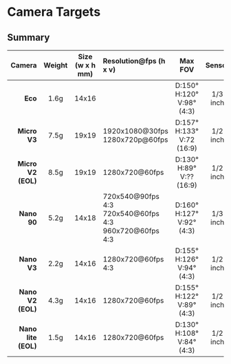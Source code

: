 # Camera Targets

## Summary

|         Camera        |  Weight  |  Size<BR>(w x h mm)  | Resolution@fps (h x v)             |      Max  FOV                        |  Sensor       |  Interface          | Lens Size | Release Date |
| --------------------: | :------: | :--------: | :--------------------                    | :-----------------:                  | :-------:         | :-----------------: | :-------: | :----------: | 
|  **Eco**               |   1.6g   |   14x16    |                                         | D:150&deg; H:120&deg; V:98&deg; (4:3)| 1/3 inch          | HD composite video  |           | Mar 2024|
|  **Micro V3**          |   7.5g   |   19x19    | 1920x1080@30fps</br>1280x720p@60fps     | D:157&deg; H:133&deg; V:72 (16:9)    | 1/2 inch          | MIPI                | M12       | Dec 2023|
|  **Micro V2 (EOL)**    |   8.5g   |   19x19    | 1280x720@60fps                          | D:130&deg; H:89&deg;  V:?? (16:9)    | 1/2 inch          | MIPI                | M12       | Jan 2022|
|  **Nano 90**           |   5.2g   |   14x18    | 720x540@90fps 4:3</br>720x540@60fps 4:3</br>960x720@60fps 4:3  | D:160&deg; H:127&deg; V:92&deg; (4:3)| 1/3 inch  | MIPI                | M8        | Dec 2022|
|  **Nano V3**           |   2.2g   |   14x16    | 1280x720@60fps 4:3                      | D:155&deg; H:126&deg; V:94&deg; (4:3)| 1/2 inch          | MIPI                | M8        | Dec 2021|
|  **Nano V2 (EOL)**     |   4.3g   |   14x16    | 1280x720@60fps                          | D:155&deg; H:122&deg; V:89&deg; (4:3)| 1/2 inch          | MIPI                | M8        | Aug 2022|
|  **Nano lite (EOL)**   |   1.5g   |   14x16    | 1280x720@60fps                          | D:130&deg; H:108&deg; V:84&deg; (4:3)| 1/2 inch          | MIPI                | M8        | Apr 2022|


